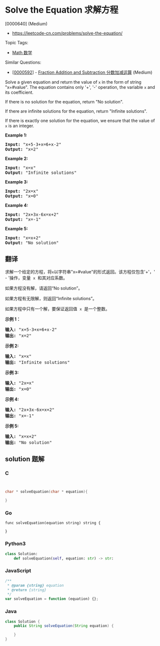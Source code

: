 # Solve the Equation 求解方程

[0000640] (Medium)

- https://leetcode-cn.com/problems/solve-the-equation/

Topic Tags:

- [Math 数学](https://leetcode-cn.com/tag/math/)

Similar Questions:

- [[0000592](https://leetcode-cn.com/problems/fraction-addition-and-subtraction/)] - [Fraction Addition and Subtraction 分数加减运算](./0000592.fraction-addition-and-subtraction.md) (Medium)

Solve a given equation and return the value of `x` in the form of string "x=#value". The equation contains only '+', '-' operation, the variable `x` and its coefficient.

If there is no solution for the equation, return "No solution".

If there are infinite solutions for the equation, return "Infinite solutions".

If there is exactly one solution for the equation, we ensure that the value of `x` is an integer.

**Example 1:**

<pre><b>Input:</b> "x+5-3+x=6+x-2"
<b>Output:</b> "x=2"
</pre>

**Example 2:**

<pre><b>Input:</b> "x=x"
<b>Output:</b> "Infinite solutions"
</pre>

**Example 3:**

<pre><b>Input:</b> "2x=x"
<b>Output:</b> "x=0"
</pre>

**Example 4:**

<pre><b>Input:</b> "2x+3x-6x=x+2"
<b>Output:</b> "x=-1"
</pre>

**Example 5:**

<pre><b>Input:</b> "x=x+2"
<b>Output:</b> "No solution"
</pre>

## 翻译

求解一个给定的方程，将`x`以字符串"x=#value"的形式返回。该方程仅包含'+'，' - '操作，变量  `x`  和其对应系数。

如果方程没有解，请返回“No solution”。

如果方程有无限解，则返回“Infinite solutions”。

如果方程中只有一个解，要保证返回值  `x`  是一个整数。

**示例 1：**

<pre><strong>输入:</strong> "x+5-3+x=6+x-2"
<strong>输出:</strong> "x=2"
</pre>

**示例 2:**

<pre><strong>输入:</strong> "x=x"
<strong>输出:</strong> "Infinite solutions"
</pre>

**示例 3:**

<pre><strong>输入:</strong> "2x=x"
<strong>输出:</strong> "x=0"
</pre>

**示例 4:**

<pre><strong>输入:</strong> "2x+3x-6x=x+2"
<strong>输出:</strong> "x=-1"
</pre>

**示例 5:**

<pre><strong>输入:</strong> "x=x+2"
<strong>输出:</strong> "No solution"
</pre>

## solution 题解

### C

```c


char * solveEquation(char * equation){

}


```

### Go

```golang
func solveEquation(equation string) string {

}
```

### Python3

```python
class Solution:
    def solveEquation(self, equation: str) -> str:

```

### JavaScript

```javascript
/**
 * @param {string} equation
 * @return {string}
 */
var solveEquation = function (equation) {};
```

### Java

```java
class Solution {
    public String solveEquation(String equation) {

    }
}
```
